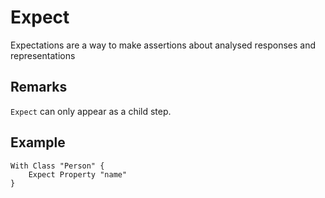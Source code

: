 # Expect

Expectations are a way to make assertions about analysed responses and representations

## Remarks

`Expect` can only appear as a child step.

## Example

```
With Class "Person" {
    Expect Property "name"
}
```
